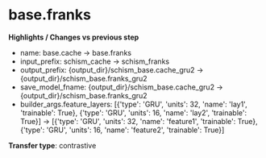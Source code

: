 # base.franks

**Highlights / Changes vs previous step**

* name: base.cache → base.franks
* input_prefix: schism_cache → schism_franks
* output_prefix: {output_dir}/schism_base.cache_gru2 → {output_dir}/schism_base.franks_gru2
* save_model_fname: {output_dir}/schism_base.cache_gru2 → {output_dir}/schism_base.franks_gru2
* builder_args.feature_layers: [{'type': 'GRU', 'units': 32, 'name': 'lay1', 'trainable': True}, {'type': 'GRU', 'units': 16, 'name': 'lay2', 'trainable': True}] → [{'type': 'GRU', 'units': 32, 'name': 'feature1', 'trainable': True}, {'type': 'GRU', 'units': 16, 'name': 'feature2', 'trainable': True}]

**Transfer type**: contrastive
